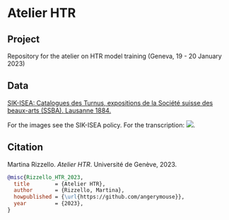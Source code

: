 # Atelier HTR

## Project

 Repository for the atelier on HTR model training (Geneva, 19 - 20 January 2023)
 
## Data
 [SIK-ISEA: Catalogues des Turnus, expositions de la Société suisse des beaux-arts (SSBA). Lausanne 1884.](https://www.sik-isea.ch/Portals/0/Content/Bibliothek/Digitale%20Best%C3%A4nde/1884_Lausanne.pdf)
  
 For the images see the SIK-ISEA policy. For the transcription: <a rel="license" href="https://creativecommons.org/licenses/by/4.0/"><img src="https://mirrors.creativecommons.org/presskit/buttons/88x31/png/by.png"></a>.
 
## Citation
 Martina Rizzello. _Atelier_ _HTR_. Université de Genève, 2023.

```bibtex
@misc{Rizzello_HTR_2023,
  title        = {Atelier HTR},
  author       = {Rizzello, Martina},
  howpublished = {\url{https://github.com/angerymouse}},
  year         = {2023},
}